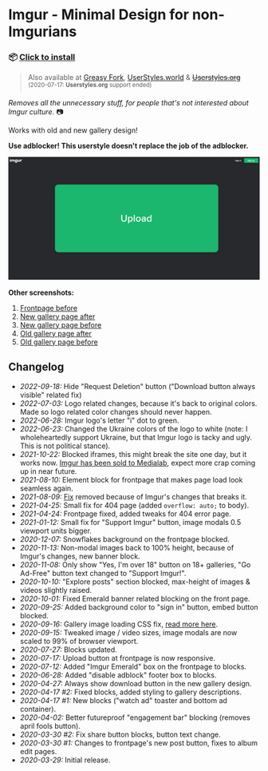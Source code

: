 # Imgur - Minimal Design for non-Imgurians

### 📦 [Click to install](https://github.com/krisu5/userstyles/raw/master/Imgur%20-%20Minimal%20Design%20for%20non-Imgurians/imgur_-_minimal_design_for_non-imgurians.user.css)

> Also available at [Greasy Fork](https://greasyfork.org/en/scripts/398960-imgur-minimal-design-for-non-imgurians), [UserStyles.world](https://userstyles.world/style/128/imgur-minimal-design-for-non-imgurians) & ~~[Userstyles.org](https://33kk.github.io/uso-archive/?author=krisu&style=181729)~~<br>
<sup>(2020-07-17: **Userstyles.org** support ended)</sup>

*Removes all the unnecessary stuff, for people that's not interested about Imgur culture.* 📷

Works with old and new gallery design!

**Use adblocker! This userstyle doesn't replace the job of the adblocker.**

![Userstyle screenshot, Imgur frontpage after](screenshots/1_frontpage_after.png)

**Other screenshots:**
1. [Frontpage before](screenshots/2_frontpage_before.jpg)
2. [New gallery page after](screenshots/3_new_gallery_after.jpg)
3. [New gallery page before](screenshots/4_new_gallery_before.jpg)
4. [Old gallery page after](screenshots/5_old_gallery_after.jpg)
5. [Old gallery page before](screenshots/6_old_gallery_before.jpg)

## Changelog

- *2022-09-18:* Hide "Request Deletion" button ("Download button always visible" related fix)
- *2022-07-03:* Logo related changes, because it's back to original colors. Made so logo related color changes should never happen.
- *2022-06-28:* Imgur logo's letter "i" dot to green.
- *2022-06-23:* Changed the Ukraine colors of the logo to white (note: I wholeheartedly support Ukraine, but that Imgur logo is tacky and ugly. This is not political stance).
- *2021-10-22:* Blocked iframes, this might break the site one day, but it works now. [Imgur has been sold to Medialab](https://www.theverge.com/2021/9/28/22697957/imgur-acquisition-medialab-kik-genius-whisper-worldstarhiphop), expect more crap coming up in near future.
- *2021-08-10:* Element block for frontpage that makes page load look seamless again.
- *2021-08-09:* [Fix](https://github.com/krisu5/userstyles/blob/master/Imgur%20-%20Minimal%20Design%20for%20non-Imgurians/image_loading.md) removed because of Imgur's changes that breaks it.
- *2021-04-25:* Small fix for 404 page (added `overflow: auto;` to body).
- *2021-04-24:* Frontpage fixed, added tweaks for 404 error page.
- *2021-01-12:* Small fix for "Support Imgur" button, image modals 0.5 viewport units bigger.
- *2020-12-07:* Snowflakes background on the frontpage blocked.
- *2020-11-13:* Non-modal images back to 100% height, because of Imgur's changes, new banner block.
- *2020-11-08:* Only show "Yes, I'm over 18" button on 18+ galleries, "Go Ad-Free" button text changed to "Support Imgur!".
- *2020-10-10:* "Explore posts" section blocked, max-height of images & videos slightly raised.
- *2020-10-01:* Fixed Emerald banner related blocking on the front page.
- *2020-09-25:* Added background color to "sign in" button, embed button blocked.
- *2020-09-16:* Gallery image loading CSS fix, [read more here](image_loading.md).
- *2020-09-15:* Tweaked image / video sizes, image modals are now scaled to 99% of browser viewport.
- *2020-07-27:* Blocks updated.
- *2020-07-17:* Upload button at frontpage is now responsive.
- *2020-07-12:* Added "Imgur Emerald" box on the frontpage to blocks.
- *2020-06-28:* Added "disable adblock" footer box to blocks.
- *2020-04-27:* Always show download button in the new gallery design.
- *2020-04-17 #2:* Fixed blocks, added styling to gallery descriptions.
- *2020-04-17 #1:* New blocks ("watch ad" toaster and bottom ad container).
- *2020-04-02:* Better futureproof "engagement bar" blocking (removes april fools button).
- *2020-03-30 #2:* Fix share button blocks, button text change.
- *2020-03-30 #1:* Changes to frontpage's new post button, fixes to album edit pages.
- *2020-03-29:* Initial release.